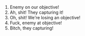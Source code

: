 1. Enemy on our objective!
2. Ah, shit! They capturing it!
3. Oh, shit! We're losing an objective!
4. Fuck, enemy at objective!
5. Bitch, they capturing!